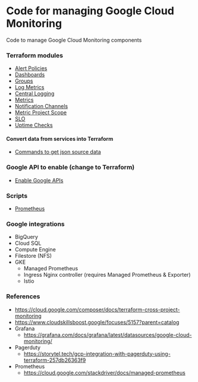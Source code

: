 
# Code for managing Google Cloud Monitoring

Code to manage Google Cloud Monitoring components

### Terraform modules

- [Alert Policies](alert-policies/README.md)
- [Dashboards](dashboards/README.md)
- [Groups](groups/README.md)
- [Log Metrics](log-metrics/README.md)
- [Central Logging](logging/README.md)
- [Metrics](metrics/README.md)
- [Notification Channels](notification-channels/README.md)
- [Metric Project Scope](project-scope/README.md)
- [SLO](slo/README.md)
- [Uptime Checks](uptime-checks/README.md)

#### Convert data from services into Terraform

- [Commands to get json source data](collect-data.md)

### Google API to enable (change to Terraform)

- [Enable Google APIs](enable-apis.md)

### Scripts

- [Prometheus](prometheus/README.md)

### Google integrations

- BigQuery
- Cloud SQL
- Compute Engine
- Filestore (NFS)
- GKE
  - Managed Prometheus
  - Ingress Nginx controller (requires Managed Prometheus & Exporter)
  - Istio


### References

- https://cloud.google.com/composer/docs/terraform-cross-project-monitoring
- https://www.cloudskillsboost.google/focuses/5157?parent=catalog
- Grafana
  - https://grafana.com/docs/grafana/latest/datasources/google-cloud-monitoring/
- Pagerduty
  - https://storytel.tech/gcp-integration-with-pagerduty-using-terraform-257db26363f9
- Prometheus
  - https://cloud.google.com/stackdriver/docs/managed-prometheus
